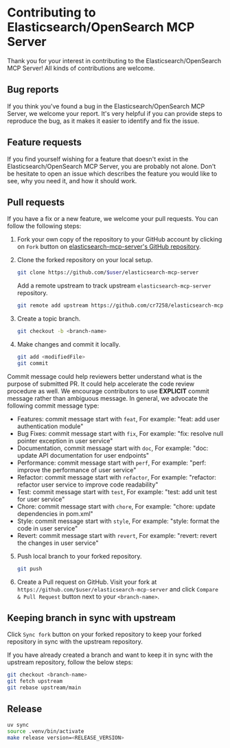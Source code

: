 # Contributing to Elasticsearch/OpenSearch MCP Server

Thank you for your interest in contributing to the Elasticsearch/OpenSearch MCP Server! All kinds of contributions are welcome.

## Bug reports

If you think you've found a bug in the Elasticsearch/OpenSearch MCP Server, we welcome your report. It's very helpful if you can provide steps to reproduce the bug, as it makes it easier to identify and fix the issue.

## Feature requests

If you find yourself wishing for a feature that doesn't exist in the Elasticsearch/OpenSearch MCP Server, you are probably not alone. Don't be hesitate to open an issue which describes the feature you would like to see, why you need it, and how it should work.

## Pull requests

If you have a fix or a new feature, we welcome your pull requests. You can follow the following steps:

1. Fork your own copy of the repository to your GitHub account by clicking on
   `Fork` button on [elasticsearch-mcp-server's GitHub repository](https://github.com/cr7258/elasticsearch-mcp-server).
2. Clone the forked repository on your local setup.

    ```bash
    git clone https://github.com/$user/elasticsearch-mcp-server
    ```

   Add a remote upstream to track upstream `elasticsearch-mcp-server` repository.

    ```bash
    git remote add upstream https://github.com/cr7258/elasticsearch-mcp-server
    ```

3. Create a topic branch.

    ```bash
    git checkout -b <branch-name>
    ```

4. Make changes and commit it locally.

    ```bash
    git add <modifiedFile>
    git commit
    ```

Commit message could help reviewers better understand what is the purpose of submitted PR. It could help accelerate the code review procedure as well. We encourage contributors to use **EXPLICIT** commit message rather than ambiguous message. In general, we advocate the following commit message type:
- Features: commit message start with `feat`, For example: "feat: add user authentication module"
- Bug Fixes: commit message start with `fix`, For example: "fix: resolve null pointer exception in user service"
- Documentation, commit message start with `doc`, For example: "doc: update API documentation for user endpoints"
- Performance: commit message start with `perf`, For example: "perf: improve the performance of user service"
- Refactor: commit message start with `refactor`, For example: "refactor: refactor user service to improve code readability"
- Test: commit message start with `test`, For example: "test: add unit test for user service"
- Chore: commit message start with `chore`, For example: "chore: update dependencies in pom.xml"
- Style: commit message start with `style`, For example: "style: format the code in user service"
- Revert: commit message start with `revert`, For example: "revert: revert the changes in user service"

5. Push local branch to your forked repository.

    ```bash
    git push
    ```

6. Create a Pull request on GitHub.
   Visit your fork at `https://github.com/$user/elasticsearch-mcp-server` and click
   `Compare & Pull Request` button next to your `<branch-name>`.


## Keeping branch in sync with upstream

Click `Sync fork` button on your forked repository to keep your forked repository in sync with the upstream repository. 

If you have already created a branch and want to keep it in sync with the upstream repository, follow the below steps:

```bash
git checkout <branch-name>
git fetch upstream
git rebase upstream/main
```

## Release

```bash
uv sync
source .venv/bin/activate
make release version=<RELEASE_VERSION>
```